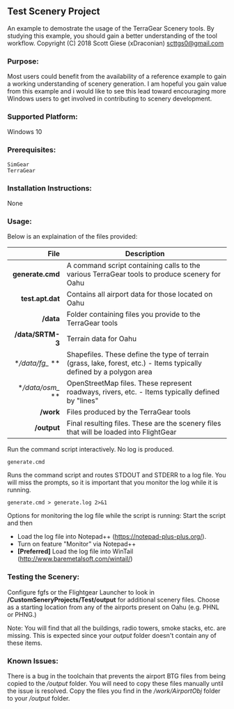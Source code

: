 ## Test Scenery Project
An example to demostrate the usage of the TerraGear Scenery tools.  By studying this example, you should gain a better understanding of the tool workflow.
Copyright (C) 2018  Scott Giese (xDraconian) scttgs0@gmail.com

### Purpose:
Most users could benefit from the availability of a reference example to gain a working understanding of scenery generation.  I am hopeful you gain value from this example and i would like to see this lead toward encouraging more Windows users to get involved in contributing to scenery development.

### Supported Platform:
Windows 10

### Prerequisites:
	SimGear
    TerraGear

### Installation Instructions:

None

### Usage:
Below is an explaination of the files provided:

| File | Description |
|-----:|------------|
|**generate.cmd** | A command script containing calls to the various TerraGear tools to produce scenery for Oahu |
|**test.apt.dat** | Contains all airport data for those located on Oahu |
|**/data** | Folder containing files you provide to the TerraGear tools |
|**/data/SRTM-3** | Terrain data for Oahu |
|**/data/fg_* ** | Shapefiles.  These define the type of terrain (grass, lake, forest, etc.) - Items typically defined by a polygon area |
|**/data/osm_* ** | OpenStreetMap files.  These represent roadways, rivers, etc. - Items typically defined by "lines" |
| **/work** | Files produced by the TerraGear tools |
| **/output** | Final resulting files.  These are the scenery files that will be loaded into FlightGear |

Run the command script interactively.  No log is produced.

	generate.cmd

Runs the command script and routes STDOUT and STDERR to a log file. You will miss the prompts, so it is important that you monitor the log while it is running.

	generate.cmd > generate.log 2>&1

Options for monitoring the log file while the script is running:
Start the script and then
- Load the log file into Notepad++ (https://notepad-plus-plus.org/).
 - Turn on feature "Monitor" via Notepad++
- **[Preferred]** Load the log file into WinTail (http://www.baremetalsoft.com/wintail/)

### Testing the Scenery:

Configure fgfs or the Flightgear Launcher to look in **/CustomSeneryProjects/Test/output** for additional scenery files.
Choose as a starting location from any of the airports present on Oahu (e.g. PHNL or PHNG.)

Note: You will find that all the buildings, radio towers, smoke stacks, etc. are missing.  This is expected since your *output* folder doesn't contain any of these items.

### Known Issues:

There is a bug in the toolchain that prevents the airport BTG files from being copied to the */output* folder. You will need to copy these files manually until the issue is resolved. Copy the files you find in the */work/AirportObj* folder to your */output* folder.